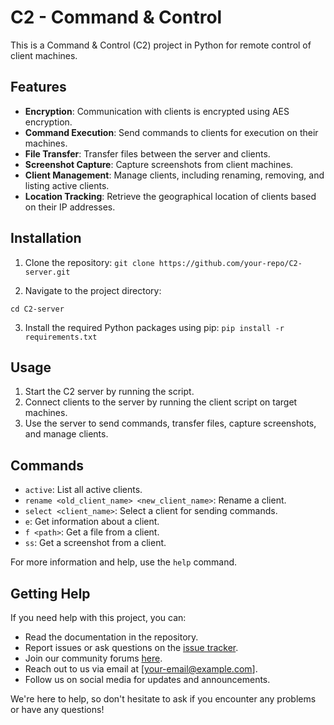 # C2 - Command & Control 

This is a Command & Control (C2) project in Python for remote control of client machines.

## Features
- **Encryption**: Communication with clients is encrypted using AES encryption.
- **Command Execution**: Send commands to clients for execution on their machines.
- **File Transfer**: Transfer files between the server and clients.
- **Screenshot Capture**: Capture screenshots from client machines.
- **Client Management**: Manage clients, including renaming, removing, and listing active clients.
- **Location Tracking**: Retrieve the geographical location of clients based on their IP addresses.

## Installation
1. Clone the repository:
`git clone https://github.com/your-repo/C2-server.git`

2. Navigate to the project directory:

`cd C2-server`

3. Install the required Python packages using pip:
`pip install -r requirements.txt`


## Usage
1. Start the C2 server by running the script.
2. Connect clients to the server by running the client script on target machines.
3. Use the server to send commands, transfer files, capture screenshots, and manage clients.

## Commands
- `active`: List all active clients.
- `rename <old_client_name> <new_client_name>`: Rename a client.
- `select <client_name>`: Select a client for sending commands.
- `e`: Get information about a client.
- `f <path>`: Get a file from a client.
- `ss`: Get a screenshot from a client.

For more information and help, use the `help` command.

## Getting Help
If you need help with this project, you can:
- Read the documentation in the repository.
- Report issues or ask questions on the [issue tracker](https://github.com/your-repo/C2-server/issues).
- Join our community forums [here](https://your-forum-url.com).
- Reach out to us via email at [your-email@example.com].
- Follow us on social media for updates and announcements.

We're here to help, so don't hesitate to ask if you encounter any problems or have any questions!
